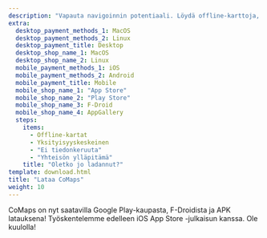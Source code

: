 ```yaml
---
description: "Vapauta navigoinnin potentiaali. Löydä offline-karttoja, yksityisyyskeskeisiä toimintoja ja yhteisön ylläpitämä sovellus"
extra:
  desktop_payment_methods_1: MacOS
  desktop_payment_methods_2: Linux
  desktop_payment_title: Desktop
  desktop_shop_name_1: MacOS
  desktop_shop_name_2: Linux
  mobile_payment_methods_1: iOS
  mobile_payment_methods_2: Android
  mobile_payment_title: Mobile
  mobile_shop_name_1: "App Store"
  mobile_shop_name_2: "Play Store"
  mobile_shop_name_3: F-Droid
  mobile_shop_name_4: AppGallery
  steps:
    items:
      - Offline-kartat
      - Yksityisyyskeskeinen
      - "Ei tiedonkeruuta"
      - "Yhteisön ylläpitämä"
    title: "Oletko jo ladannut?"
template: download.html
title: "Lataa CoMaps"
weight: 10
---
```


CoMaps on nyt saatavilla Google Play-kaupasta, F-Droidista ja APK
latauksena! Työskentelemme edelleen iOS App Store -julkaisun kanssa. Ole
kuulolla!
